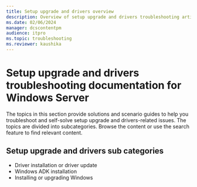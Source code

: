 ```yaml
---
title: Setup upgrade and drivers overview
description: Overview of setup upgrade and drivers troubleshooting articles for Windows Server.
ms.date: 02/06/2024
manager: dcscontentpm
audience: itpro
ms.topic: troubleshooting
ms.reviewer: kaushika
---
```

# Setup upgrade and drivers troubleshooting documentation for Windows Server

The topics in this section provide solutions and scenario guides to help you troubleshoot and self-solve setup upgrade and drivers-related issues. The topics are divided into subcategories. Browse the content or use the search feature to find relevant content.

## Setup upgrade and drivers sub categories

- Driver installation or driver update
- Windows ADK installation
- Installing or upgrading Windows
